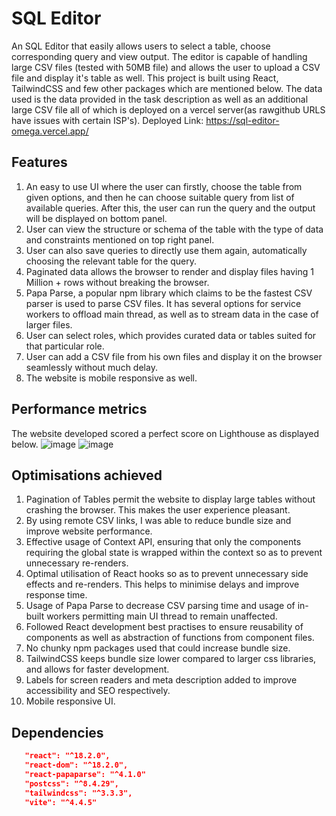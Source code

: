 # SQL Editor
An SQL Editor that easily allows users to select a table, choose corresponding query and view output. The editor is capable of handling large CSV files (tested with 50MB file) and allows the user to upload a CSV file and display it's table as well. This project is built using React, TailwindCSS and few other packages which are mentioned below.
The data used is the data provided in the task description as well as an additional large CSV file all of which is deployed on a vercel server(as rawgithub URLS have issues with certain ISP's). Deployed Link: https://sql-editor-omega.vercel.app/

## Features
1. An easy to use UI where the user can firstly, choose the table from given options, and then he can choose suitable query from list of available queries. After this, the user can run the query and the output will be displayed on bottom panel.
2. User can view the structure or schema of the table with the type of data and constraints mentioned on top right panel.
3. User can also save queries to directly use them again, automatically choosing the relevant table for the query.
4. Paginated data allows the browser to render and display files having 1 Million + rows without breaking the browser.
5. Papa Parse, a popular npm library which claims to be the fastest CSV parser is used to parse CSV files. It has several options for service workers to offload main thread, as well as to stream data in the case of larger files.
6. User can select roles, which provides curated data or tables suited for that particular role.
7. User can add a CSV file from his own files and display it on the browser seamlessly without much delay.
8. The website is mobile responsive as well.

## Performance metrics
The website developed scored a perfect score on Lighthouse as displayed below.
![image](https://github.com/shreyas0512/SQL_Editor/assets/76905421/0d5fa853-cd7c-4889-8bd5-fe709a4b686d)
![image](https://github.com/shreyas0512/SQL_Editor/assets/76905421/daea5add-9745-4aa9-8584-65d0b84e9d51)


## Optimisations achieved
1. Pagination of Tables permit the website to display large tables without crashing the browser. This makes the user experience pleasant.
2. By using remote CSV links, I was able to reduce bundle size and improve website performance.
3. Effective usage of Context API, ensuring that only the components requiring the global state is wrapped within the context so as to prevent unnecessary re-renders.
4. Optimal utilisation of React hooks so as to prevent unnecessary side effects and re-renders. This helps to minimise delays and improve response time.
5. Usage of Papa Parse to decrease CSV parsing time and usage of in-built workers permitting main UI thread to remain unaffected.
6. Followed React development best practises to ensure reusability of components as well as abstraction of functions from component files.
7. No chunky npm packages used that could increase bundle size.
8. TailwindCSS keeps bundle size lower compared to larger css libraries, and allows for faster development.
9. Labels for screen readers and meta description added to improve accessibility and SEO respectively.
10. Mobile responsive UI.

## Dependencies
``` ab.json
   "react": "^18.2.0",
   "react-dom": "^18.2.0",
   "react-papaparse": "^4.1.0"
   "postcss": "^8.4.29",
   "tailwindcss": "^3.3.3",
   "vite": "^4.4.5"
```







